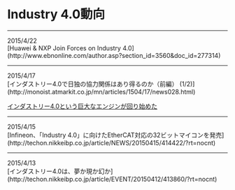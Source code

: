 # Industry 4.0動向

<hr>
2015/4/22<br>
[Huawei & NXP Join Forces on Industry 4.0](http://www.ebnonline.com/author.asp?section_id=3560&doc_id=277314)

<hr>
2015/4/17<br>
[インダストリー4.0で日独の協力関係はあり得るのか（前編） (1/2)](http://monoist.atmarkit.co.jp/mn/articles/1504/17/news028.html)

[インダストリー4.0という巨大なエンジンが回り始めた](http://blogos.com/article/110291/)
<hr>
2015/4/15<br>
[Infineon、「Industry 4.0」に向けたEtherCAT対応の32ビットマイコンを発売](http://techon.nikkeibp.co.jp/article/NEWS/20150415/414422/?rt=nocnt)

<hr>
2015/4/13<br>
[インダストリー4.0は、夢か現か幻か](http://techon.nikkeibp.co.jp/article/EVENT/20150412/413860/?rt=nocnt)